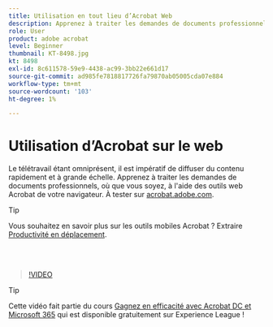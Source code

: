 ```yaml
---
title: Utilisation en tout lieu d’Acrobat Web
description: Apprenez à traiter les demandes de documents professionnels, où que vous soyez, à l'aide des outils web Acrobat de votre navigateur
role: User
product: adobe acrobat
level: Beginner
thumbnail: KT-8498.jpg
kt: 8498
exl-id: 8c611578-59e9-4438-ac99-3bb22e661d17
source-git-commit: ad985fe7818817726fa79870ab05005cda07e884
workflow-type: tm+mt
source-wordcount: '103'
ht-degree: 1%

---
```


# Utilisation d’Acrobat sur le web

Le télétravail étant omniprésent, il est impératif de diffuser du contenu rapidement et à grande échelle. Apprenez à traiter les demandes de documents professionnels, où que vous soyez, à l&#39;aide des outils web Acrobat de votre navigateur. À tester sur [acrobat.adobe.com](https://acrobat.adobe.com/fr/fr/).

>[!TIP]
>
>Vous souhaitez en savoir plus sur les outils mobiles Acrobat ? Extraire [Productivité en déplacement](productivity.md).

<br> 

>[!VIDEO](https://video.tv.adobe.com/v/337436?quality=12&learn=on&hidetitle=true)

>[!TIP]
>
>Cette vidéo fait partie du cours [Gagnez en efficacité avec Acrobat DC et Microsoft 365](https://experienceleague.adobe.com/?recommended=Acrobat-U-1-2021.microsoft365) qui est disponible gratuitement sur Experience League !
